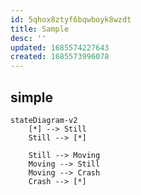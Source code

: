 ```yaml
---
id: 5qhox8ztyf6bqwboyk8wzdt
title: Sample
desc: ''
updated: 1685574227643
created: 1685573996078
---
```


## simple
```mermaid
stateDiagram-v2
    [*] --> Still
    Still --> [*]

    Still --> Moving
    Moving --> Still
    Moving --> Crash
    Crash --> [*]
```
